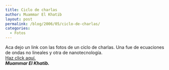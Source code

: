 ```yaml
---
title: Ciclo de charlas
author: Muammar El Khatib
layout: post
permalink: /blog/2006/05/ciclo-de-charlas/
categories:
  - Fotos
---
```

Aca dejo un link con las fotos de un ciclo de charlas. Una fue de ecuaciones de ondas no lineales y otra de nanotecnología.  
[Haz click aquí.][1]  
***Muammar El Khatib.***

 [1]: http://fotos.muammar.me/blog/charlas